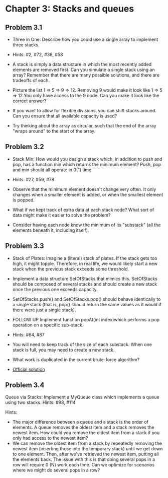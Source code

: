 # Chapter 3: Stacks and queues

## Problem 3.1

- Three in One: Describe how you could use a single array to implement three stacks. 

- Hints: #2, #72, #38, #58
- A stack is simply a data structure in which the most recently added elements are removed first. Can you simulate a single stack using an array? Remember that there are many possible solutions, and there are tradeoffs of each.
- Picture the list 1 => 5 => 9 => 12. Removing 9 would make it look like 1 => 5 => 12.You only have access to the 9 node. Can you make it look like the correct answer?
- If you want to allow for flexible divisions, you can shift stacks around. Can you ensure that all available capacity is used?
- Try thinking about the array as circular, such that the end of the array "wraps around" to the start of the array.

## Problem 3.2

- Stack Min: How would you design a stack which, in addition to push and pop, has a function min which returns the minimum element? Push, pop and min should all operate in 0(1) time.

- Hints: #27, #59, #78

- Observe that the minimum element doesn't change very often. It only changes when a smaller element is added, or when the smallest element is popped.
- What if we kept track of extra data at each stack node? What sort of data might make it easier to solve the problem?
- Consider having each node know the minimum of its "substack" (all the elements beneath it, including itself).

## Problem 3.3

- Stack of Plates: Imagine a (literal) stack of plates. If the stack gets too high, it might topple. Therefore, in real life, we would likely start a new stack when the previous stack exceeds some threshold. 

- Implement a data structure SetOfStacks that mimics this. SetOfStacks should be composed of several stacks and should create a new stack once the previous one exceeds capacity. 

- SetOfStacks.push() and SetOfStacks.pop() should behave identically to a single stack (that is, pop() should return the same values as it would if there were just a single stack).

- FOLLOW UP Implement function popAt(int index)which performs a pop operation on a specific sub-stack. 

- Hints: #64, #87

- You will need to keep track of the size of each substack. When one stack is full, you may need to create a new stack.
- What work is duplicated in the current brute-force algorithm?

- [Official solution](https://github.com/careercup/CtCI-6th-Edition-Python/blob/master/Chapter3/33StackOfPlates.py)

## Problem 3.4

Queue via Stacks: Implement a MyQueue class which implements a queue using two stacks.
Hints: #98, #114

Hints:
- The major difference between a queue and a stack is the order of elements. A queue removes the oldest item and a stack removes the newest item. How could you remove the oldest item from a stack if you only had access to the newest item?
- We can remove the oldest item from a stack by repeatedly removing the newest item (inserting those into the temporary stack) until we get down to one element. Then, after we've retrieved the newest item, putting all the elements back. The issue with this is that doing several pops in a row will require 0 (N) work each time. Can we optimize for scenarios where we might do several pops in a row?
